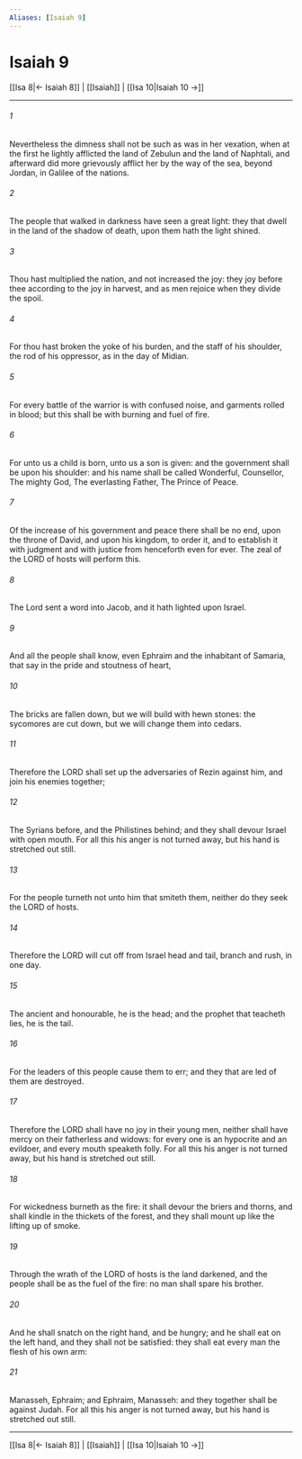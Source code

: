 ```yaml
---
Aliases: [Isaiah 9]
---
```

# Isaiah 9

[[Isa 8|← Isaiah 8]] | [[Isaiah]] | [[Isa 10|Isaiah 10 →]]
***



###### 1 
Nevertheless the dimness shall not be such as was in her vexation, when at the first he lightly afflicted the land of Zebulun and the land of Naphtali, and afterward did more grievously afflict her by the way of the sea, beyond Jordan, in Galilee of the nations. 

###### 2 
The people that walked in darkness have seen a great light: they that dwell in the land of the shadow of death, upon them hath the light shined. 

###### 3 
Thou hast multiplied the nation, and not increased the joy: they joy before thee according to the joy in harvest, and as men rejoice when they divide the spoil. 

###### 4 
For thou hast broken the yoke of his burden, and the staff of his shoulder, the rod of his oppressor, as in the day of Midian. 

###### 5 
For every battle of the warrior is with confused noise, and garments rolled in blood; but this shall be with burning and fuel of fire. 

###### 6 
For unto us a child is born, unto us a son is given: and the government shall be upon his shoulder: and his name shall be called Wonderful, Counsellor, The mighty God, The everlasting Father, The Prince of Peace. 

###### 7 
Of the increase of his government and peace there shall be no end, upon the throne of David, and upon his kingdom, to order it, and to establish it with judgment and with justice from henceforth even for ever. The zeal of the LORD of hosts will perform this. 

###### 8 
The Lord sent a word into Jacob, and it hath lighted upon Israel. 

###### 9 
And all the people shall know, even Ephraim and the inhabitant of Samaria, that say in the pride and stoutness of heart, 

###### 10 
The bricks are fallen down, but we will build with hewn stones: the sycomores are cut down, but we will change them into cedars. 

###### 11 
Therefore the LORD shall set up the adversaries of Rezin against him, and join his enemies together; 

###### 12 
The Syrians before, and the Philistines behind; and they shall devour Israel with open mouth. For all this his anger is not turned away, but his hand is stretched out still. 

###### 13 
For the people turneth not unto him that smiteth them, neither do they seek the LORD of hosts. 

###### 14 
Therefore the LORD will cut off from Israel head and tail, branch and rush, in one day. 

###### 15 
The ancient and honourable, he is the head; and the prophet that teacheth lies, he is the tail. 

###### 16 
For the leaders of this people cause them to err; and they that are led of them are destroyed. 

###### 17 
Therefore the LORD shall have no joy in their young men, neither shall have mercy on their fatherless and widows: for every one is an hypocrite and an evildoer, and every mouth speaketh folly. For all this his anger is not turned away, but his hand is stretched out still. 

###### 18 
For wickedness burneth as the fire: it shall devour the briers and thorns, and shall kindle in the thickets of the forest, and they shall mount up like the lifting up of smoke. 

###### 19 
Through the wrath of the LORD of hosts is the land darkened, and the people shall be as the fuel of the fire: no man shall spare his brother. 

###### 20 
And he shall snatch on the right hand, and be hungry; and he shall eat on the left hand, and they shall not be satisfied: they shall eat every man the flesh of his own arm: 

###### 21 
Manasseh, Ephraim; and Ephraim, Manasseh: and they together shall be against Judah. For all this his anger is not turned away, but his hand is stretched out still.

***
[[Isa 8|← Isaiah 8]] | [[Isaiah]] | [[Isa 10|Isaiah 10 →]]
